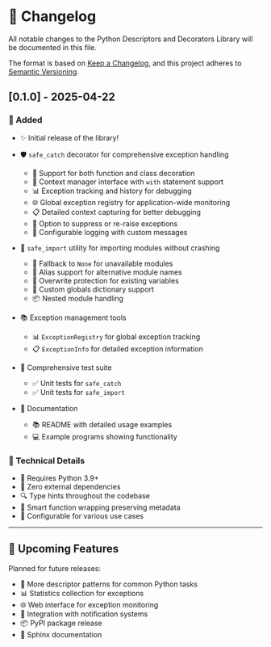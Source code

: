 # 📝 Changelog

All notable changes to the Python Descriptors and Decorators Library will be documented in this file.

The format is based on [Keep a Changelog](https://keepachangelog.com/en/1.1.0/),
and this project adheres to [Semantic Versioning](https://semver.org/spec/v2.0.0.html).

## [0.1.0] - 2025-04-22

### 🎉 Added

- ✨ Initial release of the library!
- 🛡️ `safe_catch` decorator for comprehensive exception handling
  - 🧰 Support for both function and class decoration
  - 🔄 Context manager interface with `with` statement support
  - 📊 Exception tracking and history for debugging
  - 🌐 Global exception registry for application-wide monitoring
  - 📋 Detailed context capturing for better debugging
  - 🚦 Option to suppress or re-raise exceptions
  - 📢 Configurable logging with custom messages
  
- 🧩 `safe_import` utility for importing modules without crashing
  - 🔄 Fallback to `None` for unavailable modules
  - 📛 Alias support for alternative module names
  - 🛑 Overwrite protection for existing variables
  - 🧪 Custom globals dictionary support
  - 📦 Nested module handling
  
- 📚 Exception management tools
  - 📊 `ExceptionRegistry` for global exception tracking
  - 📋 `ExceptionInfo` for detailed exception information

- 🧪 Comprehensive test suite
  - ✅ Unit tests for `safe_catch`
  - ✅ Unit tests for `safe_import`
  
- 📖 Documentation
  - 📚 README with detailed usage examples
  - 💻 Example programs showing functionality
  
### 🔧 Technical Details

- 🐍 Requires Python 3.9+
- 🧰 Zero external dependencies
- 🔍 Type hints throughout the codebase
- 🧠 Smart function wrapping preserving metadata
- 💾 Configurable for various use cases

---

## 🔮 Upcoming Features

Planned for future releases:

- 🔄 More descriptor patterns for common Python tasks
- 📊 Statistics collection for exceptions
- 🌐 Web interface for exception monitoring
- 📱 Integration with notification systems
- 📦 PyPI package release
- 📖 Sphinx documentation